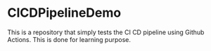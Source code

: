 # CICDPipelineDemo
This is a repository that simply tests the CI CD pipeline using Github Actions. This is done for learning purpose.
